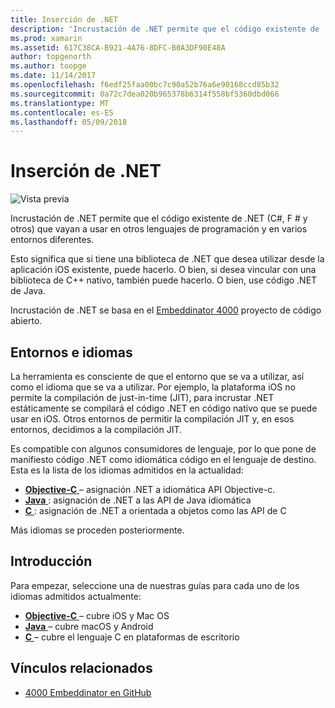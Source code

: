 ```yaml
---
title: Inserción de .NET
description: 'Incrustación de .NET permite que el código existente de .NET (C#, F # y otros) que vayan a usar en otros lenguajes de programación'
ms.prod: xamarin
ms.assetid: 617C38CA-B921-4A76-8DFC-B0A3DF90E48A
author: topgenorth
ms.author: toopge
ms.date: 11/14/2017
ms.openlocfilehash: f6edf25faa00bc7c90a52b76a6e90168ccd85b32
ms.sourcegitcommit: 0a72c7dea020b965378b6314f558bf5360dbd066
ms.translationtype: MT
ms.contentlocale: es-ES
ms.lasthandoff: 05/09/2018
---
```

# <a name="net-embedding"></a>Inserción de .NET

![Vista previa](~/media/shared/preview.png)

Incrustación de .NET permite que el código existente de .NET (C#, F # y otros) que vayan a usar en otros lenguajes de programación y en varios entornos diferentes.

Esto significa que si tiene una biblioteca de .NET que desea utilizar desde la aplicación iOS existente, puede hacerlo.   O bien, si desea vincular con una biblioteca de C++ nativo, también puede hacerlo.   O bien, use código .NET de Java.

Incrustación de .NET se basa en el [Embeddinator 4000](https://github.com/mono/Embeddinator-4000) proyecto de código abierto.

## <a name="environments-and-languages"></a>Entornos e idiomas

La herramienta es consciente de que el entorno que se va a utilizar, así como el idioma que se va a utilizar.   Por ejemplo, la plataforma iOS no permite la compilación de just-in-time (JIT), para incrustar .NET estáticamente se compilará el código .NET en código nativo que se puede usar en iOS.  Otros entornos de permitir la compilación JIT y, en esos entornos, decidimos a la compilación JIT.

Es compatible con algunos consumidores de lenguaje, por lo que pone de manifiesto código .NET como idiomática código en el lenguaje de destino.   Esta es la lista de los idiomas admitidos en la actualidad:

- [**Objective-C** ](objective-c/index.md) – asignación .NET a idiomática API Objective-c.
- [**Java** ](android/index.md) : asignación de .NET a las API de Java idiomática
- [**C** ](get-started/c.md) : asignación de .NET a orientada a objetos como las API de C

Más idiomas se proceden posteriormente.

## <a name="getting-started"></a>Introducción

Para empezar, seleccione una de nuestras guías para cada uno de los idiomas admitidos actualmente:

- [**Objective-C** ](get-started/objective-c/index.md) – cubre iOS y Mac OS
- [**Java** ](get-started/java/index.md) – cubre macOS y Android
- [**C** ](get-started/c.md) – cubre el lenguaje C en plataformas de escritorio

## <a name="related-links"></a>Vínculos relacionados

- [4000 Embeddinator en GitHub](https://github.com/mono/Embeddinator-4000)
